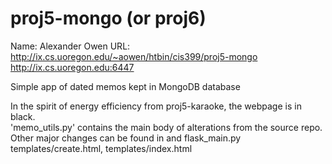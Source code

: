 # proj5-mongo (or proj6)    

Name: Alexander Owen
URL: http://ix.cs.uoregon.edu/~aowen/htbin/cis399/proj5-mongo  
http://ix.cs.uoregon.edu:6447    

Simple app of dated memos kept in MongoDB database    

In the spirit of energy efficiency from proj5-karaoke, the webpage is in black.  
'memo_utils.py' contains the main body of alterations from the source repo.  
Other major changes can be found in and flask_main.py templates/create.html, templates/index.html
